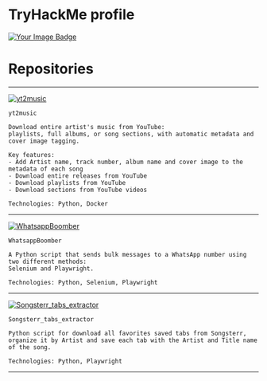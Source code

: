 # TryHackMe profile

<a href="https://tryhackme.com/r/p/Gh0st.">
<img src="https://tryhackme-badges.s3.amazonaws.com/Gh0st..png" alt="Your Image Badge" />
</a>

# Repositories
***
[![yt2music](https://github.com/C0deInBlack/yt2music)](https://github.com/C0deInBlack/yt2music)
```
yt2music

Download entire artist's music from YouTube:
playlists, full albums, or song sections, with automatic metadata and cover image tagging. 

Key features:
- Add Artist name, track number, album name and cover image to the metadata of each song
- Download entire releases from YouTube
- Download playlists from YouTube
- Download sections from YouTube videos

Technologies: Python, Docker 
```
***
[![WhatsappBoomber](https://github.com/C0deInBlack/WhatsappBoomber)](https://github.com/C0deInBlack/WhatsappBoomber)
```
WhatsappBoomber

A Python script that sends bulk messages to a WhatsApp number using two different methods:
Selenium and Playwright. 

Technologies: Python, Selenium, Playwright
```
***
[![Songsterr_tabs_extractor](https://github.com/C0deInBlack/Songsterr_tabs_extractor)](https://github.com/C0deInBlack/Songsterr_tabs_extractor)
```
Songsterr_tabs_extractor

Python script for download all favorites saved tabs from Songsterr,
organize it by Artist and save each tab with the Artist and Title name of the song.

Technologies: Python, Playwright
```
***
